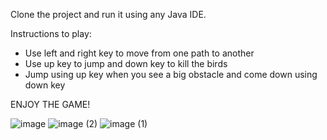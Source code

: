 Clone the project and run it using any Java IDE. 

  Instructions to play:  
  * Use left and right key to move from one path to another
  * Use up key to jump and down key to kill the birds
  * Jump using up key when you see a big obstacle and come down using down key
 
  ENJOY THE GAME!
  
![image](https://github.com/Khanfairuz/JavaProject_Cg__Seize_/assets/140724738/790aa1a8-1bd9-4bb4-9113-492eddc124e4)
![image (2)](https://github.com/Khanfairuz/JavaProject_Cg__Seize_/assets/140724738/674cb07b-1b3a-4ec4-99b2-acf013738ef1)
![image (1)](https://github.com/Khanfairuz/JavaProject_Cg__Seize_/assets/140724738/0b823059-21aa-475c-8eab-7006f05a4402)
